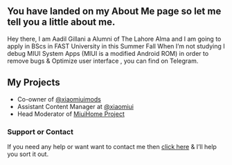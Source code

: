 ## You have landed on my About Me page so let me tell you a little about me. 

Hey there, I am Aadil Gillani a Alumni of The Lahore Alma and I am going to apply in BScs in FAST University in this Summer Fall When I’m not studying I debug MIUI System Apps (MIUI is a modified Android ROM) in order to remove bugs & Optimize user interface , you can find on Telegram.
## My Projects

- Co-owner of [@xiaomiuimods](t.me/xiaomiuimods)
- Assistant Content Manager at [@xiaomiui](t.me/xiaomiui) 
- Head Moderator of [MiuiHome Project](t.me/miuihome_xposed) 


### Support or Contact

If you need any help or want want to contact me then [click here](https://t.me/aadilgillani) & I’ll help you sort it out.
